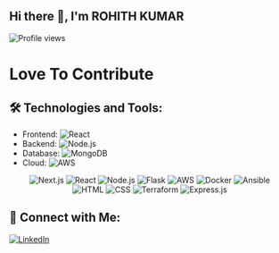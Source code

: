 ## Hi there 👋, I'm ROHITH KUMAR

![Profile views](https://gpvc.arturio.dev/rohith1222004)

# **Love To Contribute**
 
## 🛠️ Technologies and Tools:
- Frontend: ![React](https://img.shields.io/badge/-React-61DAFB?logo=react&logoColor=white&style=flat)
- Backend: ![Node.js](https://img.shields.io/badge/-Node.js-339933?logo=node.js&logoColor=white&style=flat)
- Database: ![MongoDB](https://img.shields.io/badge/-MongoDB-4DB33D?logo=mongodb&logoColor=white&style=flat)
- Cloud: ![AWS](https://img.shields.io/badge/-AWS-232F3E?logo=amazon-aws&logoColor=white&style=flat)
<div align="center">
  <img alt="Next.js" src="https://img.shields.io/badge/next.js-000000?style=for-the-badge&logo=nextdotjs&logoColor=white" />
  <img alt="React" src="https://img.shields.io/badge/React-20232A?style=for-the-badge&logo=react&logoColor=61DAFB" />
  <img alt="Node.js" src="https://img.shields.io/badge/Node.js-43853D?style=for-the-badge&logo=node.js&logoColor=white" />
  <img alt="Flask" src="https://img.shields.io/badge/Flask-000000?style=for-the-badge&logo=flask&logoColor=white" />
  <img alt="AWS" src="https://img.shields.io/badge/AWS-232F3E?style=for-the-badge&logo=amazon-aws&logoColor=white" />
  <img alt="Docker" src="https://img.shields.io/badge/Docker-2496ED?style=for-the-badge&logo=docker&logoColor=white" />
  <img alt="Ansible" src="https://img.shields.io/badge/Ansible-EE0000?style=for-the-badge&logo=ansible&logoColor=white" />
  <br>
  <img alt="HTML" src="https://img.shields.io/badge/HTML5-E34F26?style=for-the-badge&logo=html5&logoColor=white" />
  <img alt="CSS" src="https://img.shields.io/badge/CSS3-1572B6?style=for-the-badge&logo=css3&logoColor=white" />
  <img alt="Terraform" src="https://img.shields.io/badge/Terraform-623CE4?style=for-the-badge&logo=terraform&logoColor=white" />
  <img alt="Express.js" src="https://img.shields.io/badge/Express.js-404D59?style=for-the-badge&logo=express&logoColor=white" />
</div>

## 🔗 Connect with Me:
[![LinkedIn]([https://img.shields.io/badge/-LinkedIn-blue?logo=linkedin&logoColor=white&style=flat)](https://linkedin.com/in/your-profile](https://www.linkedin.com/in/rohithkumar02/))


